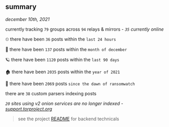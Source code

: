 
## summary
_december 10th, 2021_

currently tracking `79` groups across `94` relays & mirrors - _`35` currently online_

⏲ there have been `36` posts within the `last 24 hours`

🦈 there have been `137` posts within the `month of december`

🪐 there have been `1120` posts within the `last 90 days`

🏚 there have been `2035` posts within the `year of 2021`

🦕 there have been `2069` posts `since the dawn of ransomwatch`

there are `38` custom parsers indexing posts

_`20` sites using v2 onion services are no longer indexed - [support.torproject.org](https://support.torproject.org/onionservices/v2-deprecation/)_

> see the project [README](https://github.com/thetanz/ransomwatch#ransomwatch--) for backend technicals
